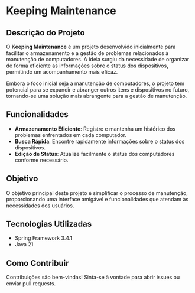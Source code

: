 # Keeping Maintenance

## Descrição do Projeto

O **Keeping Maintenance** é um projeto desenvolvido inicialmente para facilitar o armazenamento e a gestão de problemas relacionados à manutenção de computadores. A ideia surgiu da necessidade de organizar de forma eficiente as informações sobre o status dos dispositivos, permitindo um acompanhamento mais eficaz.

Embora o foco inicial seja a manutenção de computadores, o projeto tem potencial para se expandir e abranger outros itens e dispositivos no futuro, tornando-se uma solução mais abrangente para a gestão de manutenção.

## Funcionalidades

- **Armazenamento Eficiente**: Registre e mantenha um histórico dos problemas enfrentados em cada computador.
- **Busca Rápida**: Encontre rapidamente informações sobre o status dos dispositivos.
- **Edição de Status**: Atualize facilmente o status dos computadores conforme necessário.

## Objetivo

O objetivo principal deste projeto é simplificar o processo de manutenção, proporcionando uma interface amigável e funcionalidades que atendam às necessidades dos usuários.

## Tecnologias Utilizadas

- Spring Framework 3.4.1
- Java 21

## Como Contribuir

Contribuições são bem-vindas! Sinta-se à vontade para abrir issues ou enviar pull requests.
